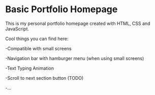 # Basic Portfolio Homepage
This is my personal portfolio homepage created with HTML, CSS and JavaScript.

Cool things you can find here:


-Compatible with small screens

-Navigation bar with hamburger menu (when using small screens)

-Text Typing Animation

-Scroll to next section button (TODO)

-...
